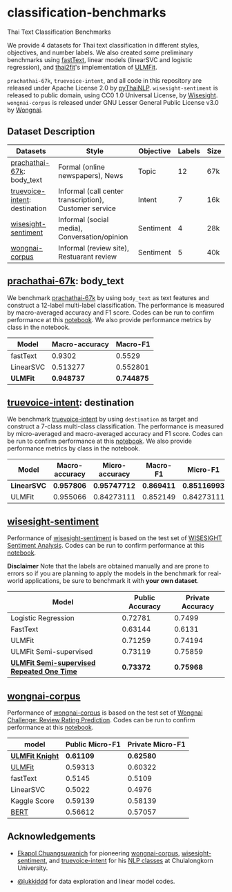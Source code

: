 # classification-benchmarks
Thai Text Classification Benchmarks

We provide 4 datasets for Thai text classification in different styles, objectives, and number labels. We also created some preliminary benchmarks using [fastText](https://fasttext.cc), linear models (linearSVC and logistic regression), and [thai2fit](https://github.com/cstorm125/thai2fit)'s implementation of [ULMFit](https://arxiv.org/abs/1801.06146).

`prachathai-67k`, `truevoice-intent`, and all code in this repository are released under Apache License 2.0 by [pyThaiNLP](https://github.com/PyThaiNLP/). `wisesight-sentiment` is released to public domain, using CC0 1.0 Universal License, by [Wisesight](https://wisesight.com/). `wongnai-corpus` is released under GNU Lesser General Public License v3.0 by [Wongnai](https://www.wongnai.com/).

## Dataset Description

| Datasets                                                    | Style    | Objective | Labels | Size | 
|-------------------------------------------------------------|----------|-----------|--------|------|
| [prachathai-67k](https://github.com/PyThaiNLP/prachathai-67k): body_text | Formal (online newspapers), News   | Topic     | 12    | 67k  |
| [truevoice-intent](https://github.com/PyThaiNLP/truevoice-intent): destination  | Informal (call center transcription), Customer service | Intent    | 7    | 16k  |
| [wisesight-sentiment](https://github.com/PyThaiNLP/wisesight-sentiment)  | Informal (social media), Conversation/opinion | Sentiment | 4   | 28k  | 
| [wongnai-corpus](https://github.com/wongnai/wongnai-corpus) | Informal (review site), Restuarant review | Sentiment | 5      | 40k  |(https://github.com/cstorm125/thai2fit/blob/master/notebook/lstm_wongnai.ipynb)               |

## [prachathai-67k](https://github.com/PyThaiNLP/prachathai-67k): body_text

We benchmark [prachathai-67k](https://github.com/PyThaiNLP/prachathai-67k) by using `body_text` as text features and construct a 12-label multi-label classification. The performance is measured by macro-averaged accuracy and F1 score. Codes can be run to  confirm performance at this [notebook](https://github.com/PyThaiNLP/prachathai-67k/blob/master/classification.ipynb). We also provide performance metrics by class in the notebook.

| Model     | Macro-accuracy | Macro-F1 |
|-----------|----------------|----------|
| fastText  | 0.9302         | 0.5529   |
| LinearSVC | 0.513277       | 0.552801 |
| **ULMFit**    | **0.948737**       | **0.744875**	 |

## [truevoice-intent](https://github.com/PyThaiNLP/truevoice-intent): destination

We benchmark [truevoice-intent](https://github.com/PyThaiNLP/truevoice-intent) by using `destination` as target and construct a 7-class multi-class classification. The performance is measured by micro-averaged and macro-averaged accuracy and F1 score. Codes can be run to  confirm performance at this [notebook](https://github.com/PyThaiNLP/truevoice-intent/blob/master/classification.ipynb). We also provide performance metrics by class in the notebook.

| Model     | Macro-accuracy | Micro-accuracy | Macro-F1       | Micro-F1   |
|-----------|----------------|----------------|----------------|------------|
| **LinearSVC** | **0.957806**       | **0.95747712**     |       **0.869411** | **0.85116993** |
| ULMFit    | 0.955066       | 0.84273111     | 0.852149       | 0.84273111 |


## [wisesight-sentiment](https://github.com/PyThaiNLP/wisesight-sentiment)

Performance of [wisesight-sentiment](https://github.com/PyThaiNLP/wisesight-sentiment) is based on the test set of [WISESIGHT Sentiment Analysis](https://www.kaggle.com/account/login?ReturnUrl=/t/0b22205d288143bb8672527b04690a97). Codes can be run to confirm performance at this [notebook](https://github.com/PyThaiNLP/wisesight-sentiment/blob/master/kaggle-competition/competition.ipynb). 

**Disclaimer** Note that the labels are obtained manually and are prone to errors so if you are planning to apply the models in the benchmark for real-world applications, be sure to benchmark it with **your own dataset**.

| Model               | Public Accuracy | Private Accuracy |
|---------------------|-----------------|------------------|
| Logistic Regression | 0.72781         | 0.7499           |
| FastText            | 0.63144         | 0.6131           |
| ULMFit              | 0.71259         | 0.74194          |
| ULMFit Semi-supervised    | 0.73119     | 0.75859      |
| **[ULMFit Semi-supervised Repeated One Time](https://github.com/PyThaiNLP/wisesight-sentiment/blob/master/competition.ipynb)**    | **0.73372**     | **0.75968**      |


## [wongnai-corpus](https://github.com/wongnai/wongnai-corpus)

Performance of [wongnai-corpus](https://github.com/wongnai/wongnai-corpus) is based on the test set of [Wongnai Challenge: Review Rating Prediction](https://www.kaggle.com/account/login?ReturnUrl=%2Ft%2F5db04b4da3264e1091d83463b110153b). Codes can be run to confirm performance at this [notebook](https://github.com/cstorm125/thai2fit/blob/master/wongnai_cls/classification.ipynb).

| model     | Public Micro-F1 | Private Micro-F1 | 
|-----------|-----------------|------------------|
| [**ULMFit Knight**](https://www.facebook.com/photo.php?fbid=10215789035573261&set=pcb.795048317543327&type=3&theater&ifg=1) | **0.61109** | **0.62580** |
| [ULMFit](https://github.com/cstorm125/thai2fit/) | 0.59313          | 0.60322           |
| fastText | 0.5145          | 0.5109           |
| LinearSVC | 0.5022          | 0.4976           |
| Kaggle Score | 0.59139          | 0.58139          |
| [BERT](https://github.com/ThAIKeras/bert) | 0.56612 | 0.57057 |



## Acknowledgements

* [Ekapol Chuangsuwanich](https://github.com/ekapolc) for pioneering [wongnai-corpus](https://github.com/wongnai/wongnai-corpus), [wisesight-sentiment](https://github.com/PyThaiNLP/wisesight-sentiment), and [truevoice-intent](https://github.com/PyThaiNLP/truevoice-intent) for his [NLP classes](https://github.com/ekapolc/nlp_course) at Chulalongkorn University. 

* [@lukkiddd](https://github.com/lukkiddd) for data exploration and linear model codes.

